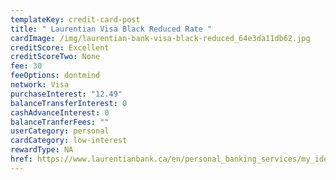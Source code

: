 ```yaml
---
templateKey: credit-card-post
title: " Laurentian Visa Black Reduced Rate "
cardImage: /img/laurentian-bank-visa-black-reduced_64e3da11db62.jpg
creditScore: Excellent
creditScoreTwo: None
fee: 30
feeOptions: dontmind
network: Visa
purchaseInterest: "12.49"
balanceTransferInterest: 0
cashAdvanceInterest: 0
balanceTranferFees: ""
userCategory: personal
cardCategory: low-interest
rewardType: NA
href: https://www.laurentianbank.ca/en/personal_banking_services/my_ideas/ideas_reduced-rate.html
---
```


